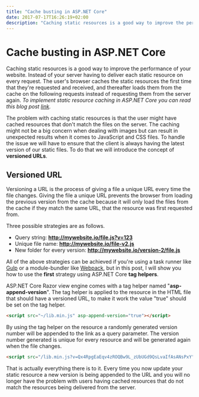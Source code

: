 ```yaml
---
title: "Cache busting in ASP.NET Core"
date: 2017-07-17T16:26:19+02:00
description: "Caching static resources is a good way to improve the performance of your website. Instead of your server having to deliver each static resource on every request. The user's browser caches the static resources the first time that they're requested and received, and thereafter loads them from the cache on the following requests instead of requesting them from the server again. The problem with caching static resources is that the user might have cached resources that don't match the files on the server. In this post, I will show you how to implement cache busting using ASP.NET Core tag helpers."
---
```


# Cache busting in ASP.NET Core

Caching static resources is a good way to improve the performance of your website. Instead of your server having to deliver each static resource on every request. The user's browser caches the static resources the first time that they're requested and received, and thereafter loads them from the cache on the following requests instead of requesting them from the server again. _To implement static resource caching in ASP.NET Core you can read this blog post [link](/post/response-caching-in-asp-net-core "Response caching in ASP.NET Core")._

The problem with caching static resources is that the user might have cached resources that don't match the files on the server. The caching might not be a big concern when dealing with images but can result in unexpected results when it comes to JavaScript and CSS files. To handle the issue we will have to ensure that the client is always having the latest version of our static files. To do that we will introduce the concept of **versioned URLs**.

## Versioned URL

Versioning a URL is the process of giving a file a unique URL every time the file changes. Giving the file a unique URL prevents the browser from loading the previous version from the cache because it will only load the files from the cache if they match the same URL, that the resource was first requested from.

Three possible strategies are as follows.

*   Query string: **http://mywebsite.io/file.js?v=123**
*   Unique file name: **http://mywebsite.io/file-v2.js**
*   New folder for every version: **http://mywebsite.io/version-2/file.js**

All of the above strategies can be achieved if you're using a task runner like [Gulp](http://gulpjs.com/ "Gulp website") or a module-bundler like [Webpack](https://webpack.js.org/ "Webpack website"), but in this post, I will show you how to use the **first** strategy using ASP.NET Core **tag helpers**.

ASP.NET Core Razor view engine comes with a tag helper named "**asp-append-version**". The tag helper is applied to the resource in the HTML file that should have a versioned URL, to make it work the value "true" should be set on the tag helper.

```html
<script src="~/lib.min.js" asp-append-version="true"></script>
```

By using the tag helper on the resource a randomly generated version number will be appended to the link as a query parameter. The version number generated is unique for every resource and will be generated again when the file changes.

```html
<script src="/lib.min.js?v=Qx4RpgEaEqv4zROQBw9L_zUbUGd9QsLvaIfAsANsPxY"></script>
```

That is actually everything there is to it. Every time you now update your static resource a new version is being appended to the URL and you will no longer have the problem with users having cached resources that do not match the resources being delivered from the server.
